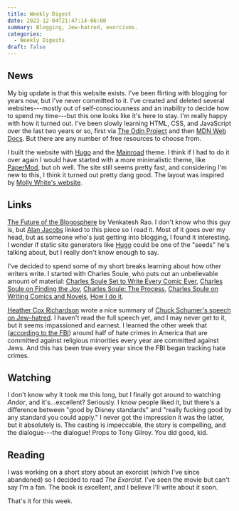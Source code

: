 ```yaml
---
title: Weekly Digest
date: 2023-12-04T21:47:14-06:00
summary: Blogging, Jew-hatred, exorcisms.
categories:
  - Weekly Digests
draft: false
---
```


## News

My big update is that this website exists. I've been flirting with blogging for years now, but I've never committed to it. I've created and deleted several websites---mostly out of self-consciousness and an inability to decide how to spend my time---but this one looks like it's here to stay. I'm really happy with how it turned out. I've been slowly learning HTML, CSS, and JavaScript over the last two years or so, first via [The Odin Project](https://www.theodinproject.com/) and then [MDN Web Docs](https://developer.mozilla.org/en-US/). But there are any number of free resources to choose from.

I built the website with [Hugo](https://gohugo.io/) and the [Mainroad](https://mainroad-demo.netlify.app/) theme. I think if I had to do it over again I would have started with a more minimalistic theme, like [PaperMod](https://adityatelange.github.io/hugo-PaperMod/), but oh well. The site still seems pretty fast, and considering I'm new to this, I think it turned out pretty dang good. The layout was inspired by [Molly White's website](https://www.mollywhite.net/).

## Links

[The Future of the Blogosphere](https://www.ribbonfarm.com/2023/11/02/the-future-of-the-blogosphere/) by Venkatesh Rao. I don't know who this guy is, but [Alan Jacobs](https://ayjay.org/) linked to this piece so I read it. Most of it goes over my head, but as someone who's just getting into blogging, I found it interesting. I wonder if static site generators like [Hugo](https://gohugo.io/) could be one of the "seeds" he's talking about, but I really don't know enough to say.

I've decided to spend some of my short breaks learning about how other writers write. I started with Charles Soule, who puts out an unbelievable amount of material: [Charles Soule Set to Write Every Comic Ever](https://archive.nerdist.com/charles-soule-set-to-write-every-comic-ever/), [Charles Soule on Finding the Joy](https://terribleminds.com/ramble/2018/04/12/charles-soule-on-finding-the-joy/), [Charles Soule: The Process](https://blog.blackwing602.com/charles-soule/), [Charles Soule on Writing Comics and Novels](https://www.writersdigest.com/be-inspired/charles-soule-on-writing-comics-and-novels), [How I do it](https://charlessoule.wordpress.com/2013/12/30/how-i-do-it/).

[Heather Cox Richardson](https://heathercoxrichardson.substack.com/p/december-2-2023) wrote a nice summary of [Chuck Schumer's speech on Jew-hatred](https://www.democrats.senate.gov/newsroom/press-releases/majority-leader-schumer-delivers-major-address-on-antisemitism-on-the-senate-floor). I haven't read the full speech yet, and I may never get to it, but it seems impassioned and earnest. I learned the other week that ([according to the FBI](https://www.justice.gov/hatecrimes/hate-crime-statistics)) around half of hate crimes in America that are committed against religious minorities every year are committed against Jews. And this has been true every year since the FBI began tracking hate crimes.

## Watching

I don't know why it took me this long, but I finally got around to watching *Andor*, and it's...excellent? Seriously. I know people liked it, but there's a difference between "good by Disney standards" and "really fucking good by any standard you could apply." I never got the impression it was the latter, but it absolutely is. The casting is impeccable, the story is compelling, and the dialogue---the dialogue! Props to Tony Gilroy. You did good, kid.

## Reading

I was working on a short story about an exorcist (which I've since abandoned) so I decided to read *The Exorcist.* I've seen the movie but can't say I'm a fan. The book is excellent, and I believe I'll write about it soon.

That's it for this week.
